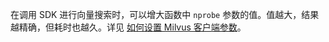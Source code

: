 在调用 SDK 进行向量搜索时，可以增大函数中 <code>nprobe</code> 参数的值。值越大，结果越精确，但耗时也越久。详见 <a href="https://www.milvus.io/cn/blog/2020-2-16-api-setting.md">如何设置 Milvus 客户端参数</a>。